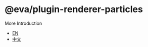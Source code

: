 # @eva/plugin-renderer-particles

More Introduction

- [EN](https://eva.js.org)
- [中文](https://eva-engine.gitee.io)
